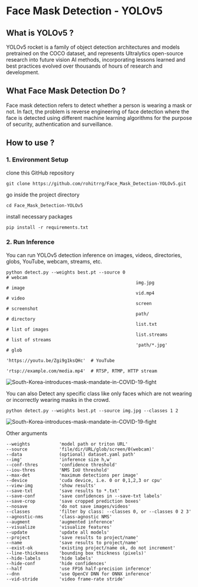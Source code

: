 # Face Mask Detection - YOLOv5

## What is YOLOv5 ?
YOLOv5 rocket is a family of object detection architectures and models pretrained on the COCO dataset, and represents Ultralytics open-source research into future vision AI methods, incorporating lessons learned and best practices evolved over thousands of hours of research and development.

## What Face Mask Detection Do ?
Face mask detection refers to detect whether a person is wearing a mask or not. In fact, the problem is reverse engineering of face detection where the face is detected using different machine learning algorithms for the purpose of security, authentication and surveillance.

## How to use ?
### 1. Environment Setup
clone this GitHub repository

    git clone https://github.com/rohitrrg/Face_Mask_Detection-YOLOv5.git

go inside the project directory

    cd Face_Mask_Detection-YOLOv5

install necessary packages

    pip install -r requirements.txt

### 2. Run Inference
You can run YOLOv5 detection inference on images, videos, directories, globs, YouTube, webcam, streams, etc.

  
    python detect.py --weights best.pt --source 0                               # webcam
                                                     img.jpg                         # image
                                                     vid.mp4                         # video
                                                     screen                          # screenshot
                                                     path/                           # directory
                                                     list.txt                        # list of images
                                                     list.streams                    # list of streams
                                                     'path/*.jpg'                    # glob
                                                     'https://youtu.be/Zgi9g1ksQHc'  # YouTube
                                                     'rtsp://example.com/media.mp4'  # RTSP, RTMP, HTTP stream

![South-Korea-introduces-mask-mandate-in-COVID-19-fight](https://user-images.githubusercontent.com/43450375/219920117-b48fee9d-2659-4e99-ac24-dae786c2d44e.jpg)

You can also Detect any specific class like only faces which are not wearing or incorrectly wearing masks in the crowd.

    python detect.py --weights best.pt --source img.jpg --classes 1 2

![South-Korea-introduces-mask-mandate-in-COVID-19-fight](https://user-images.githubusercontent.com/43450375/219920220-3c82cc24-140e-4389-a8ac-f398d2464d3f.jpg)

Other arguments

    --weights	   	    'model path or triton URL'
    --source		    'file/dir/URL/glob/screen/0(webcam)'
    --data 			    (optional) dataset.yaml path'
    --img'			    'inference size h,w'
    --conf-thres	    'confidence threshold'
    --iou-thres		    'NMS IoU threshold'
    --max-det		    'maximum detections per image'
    --device		    'cuda device, i.e. 0 or 0,1,2,3 or cpu'
    --view-img		    'show results'
    --save-txt		    'save results to *.txt'
    --save-conf		    'save confidences in --save-txt labels'
    --save-crop		    'save cropped prediction boxes'
    --nosave		    'do not save images/videos'
    --classes		    'filter by class: --classes 0, or --classes 0 2 3'
    --agnostic-nms	    'class-agnostic NMS'
    --augment		    'augmented inference'
    --visualize		    'visualize features'
    --update		    'update all models'
    --project		    'save results to project/name'
    --name			    'save results to project/name'
    --exist-ok		    'existing project/name ok, do not increment'
    --line-thickness    'bounding box thickness (pixels)'
    --hide-labels		'hide labels'
    --hide-conf		    'hide confidences'
    --half			    'use FP16 half-precision inference'
    --dnn			    'use OpenCV DNN for ONNX inference'
    --vid-stride		'video frame-rate stride'
